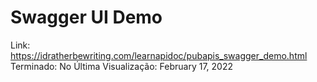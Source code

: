 # Swagger UI Demo

Link: https://idratherbewriting.com/learnapidoc/pubapis_swagger_demo.html
Terminado: No
Última Visualização: February 17, 2022